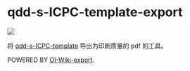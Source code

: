 # qdd-s-ICPC-template-export

![](https://img.shields.io/github/workflow/status/qdd-moe/qdd-s-ICPC-template-export/Build%20and%20Release%20LaTeX%20document?style=flat-square)

将 [qdd-s-ICPC-template](https://github.com/qdd-moe/qdd-s-ICPC-template) 导出为印刷质量的 pdf 的工具。

POWERED BY [OI-Wiki-export](https://github.com/OI-wiki/OI-Wiki-export).
